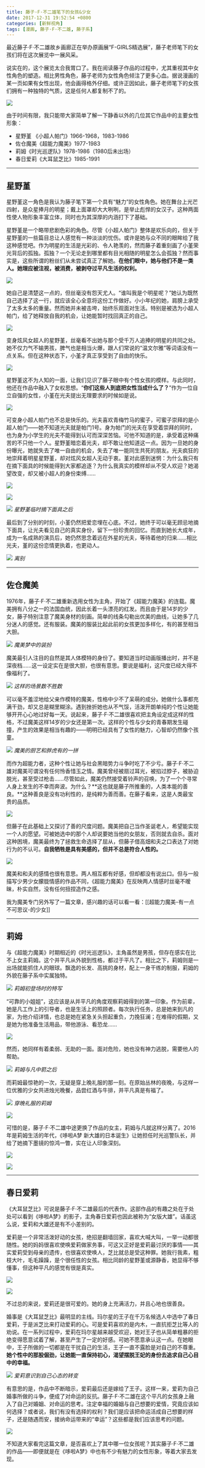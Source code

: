 ```yaml
---
title: 藤子·F·不二雄笔下的女孩&少女
date: 2017-12-31 19:52:54 +0800
categories: [新鲜视角]
tags: [漫画, 藤子·F·不二雄, 藤子系]
---
```



最近藤子·F·不二雄故乡画廊正在举办原画展“F-GIRLS精选展”，藤子老师笔下的女孩们将在这次展览中一展风采。

说实在的，这个展览太合我胃口了。我在阅读藤子作品的过程中，尤其重视其中女性角色的塑造。相比男性角色，藤子老师为女性角色倾注了更多心血。据说漫画的某一页如果有女性出现，他会画得格外仔细。或许正因如此，藤子老师笔下的女孩们拥有一种独特的气质，这是任何人都复制不了的。

![](https://pica.zhimg.com/80/v2-e719ab6a7b38738c195e94e7bfb7f934_1440w.jpg?source=d16d100b)

由于时间有限，我只能带大家简单了解一下静香以外的几位其它作品中的主要女性形象：

-   星野堇 《小超人帕门》1966-1968，1983-1986
-   佐仓魔美《超能力魔美》1977-1983
-   莉姆《时光巡逻队》1978-1986（1980后未出场）
-   春日爱莉《大耳鼠芝比》1985-1991

---

## 星野堇

星野堇这一角色是我认为藤子笔下第一个具有“魅力”的女性角色。她在舞台上光芒四射，是众星捧月的明星；戴上面罩却大大咧咧，是举止彪悍的女汉子。这种两面性使人物形象丰富立体，同时也为其深厚的内涵打下了基础。

星野堇是一个略带悲剧色彩的角色。尽管《小超人帕门》整体是欢乐向的，但关于星野堇的一些篇目总让人感觉有一种淡淡的忧伤。或许是她与众不同的眼眸给了我这种感觉吧。作为明星的生活是光彩的、令人艳羡的，然而藤子着重刻画了小堇荣光背后的孤独。孤独？一个无论走到哪里都有目光相随的明星怎么会孤独？然而事实是，这些所谓的粉丝们从未尝试真正了解她。**在他们眼中，她与他们不是一类人。她理应被注视，被消费，被剥夺过平凡生活的权利。**

![](https://pica.zhimg.com/80/v2-6bea9574d691ae7303eb34cad432114b_1440w.jpg?source=d16d100b)

她自己是清楚这一点的，但丝毫没有怨天尤人。“谁叫我是个明星呢？”她认为既然自己选择了这一行，就应该全心全意将这份工作做好。小小年纪的她，肩膀上承受了太多太多的重量。然而她并未被击垮，始终乐观面对生活。特别是被选为小超人帕门，给了她释放自我的机会，让她能暂时找回真正的自己。

![](https://picx.zhimg.com/80/v2-a5ab18db5c78805860207cd5b64fd1db_1440w.jpg?source=d16d100b)

变身炫风女超人的星野堇，丝毫看不出她与那个受千万人追捧的明星的共同之处。她不仅力气不输男孩，脾气也是相当火爆，跟人们常说的“温文尔雅”等词语没有一点关系。但在这种状态下，小堇才真正享受到了自由的快乐。

![](https://pic1.zhimg.com/80/v2-0149c9f305e8a7a091e40d90cfaf3e6a_1440w.jpg?source=d16d100b)

星野堇这不为人知的一面，让我们见识了藤子眼中有个性女孩的模样。与此同时，他还在作品中融入了女权思想。“**你们这些人到底把女性当成什么了？**”作为一位自立自强的女性，小堇在光夫提出无理要求的时候如是说。

![](https://pic1.zhimg.com/80/v2-6035038bb1c4762afbe95d0abb215819_1440w.jpg?source=d16d100b)

可变身小超人帕门也不总是快乐的。光夫喜欢青梅竹马的蜜子，可蜜子崇拜的是小超人帕门——她不知道光夫就是帕门1号。身为帕门的光夫在享受着崇拜的同时，也为身为小学生的光夫不能得到认可而深深苦恼。可他不知道的是，承受着这种痛苦的不只他一个人。星野堇暗恋着光夫，却不敢让他知道这一点。因为一旦她的身份曝光，她就失去了唯一自由的机会，失去了唯一能同生共死的朋友。光夫疯狂的地崇拜着明星星野堇，却对炫风女超人无动于衷。堇对此感到迷惘：为什么我只有在摘下面具的时候能得到大家都追逐？为什么我真实的模样却从不受人欢迎？她渴望改变，却又被小超人的身份束缚……

![](https://pic4.zhimg.com/80/v2-72b3cf9b20dcce21a44ef6b0efcd47a0_1440w.jpg?source=d16d100b)

![](https://pic1.zhimg.com/80/v2-31aaf88eae7a3b04bf1c611afcb289b1_1440w.jpg?source=d16d100b)

![](https://pic1.zhimg.com/80/v2-8cacfab417f431795d3d9f4656782cb6_1440w.jpg?source=d16d100b)
_星野堇临时摘下面具之后_

最后到了分别的时刻，小堇仍然把爱恋埋在心底。不过，她终于可以毫无顾忌地摘下面具，让光夫看见自己的真实身份，留下一份珍贵的回忆。而直到她长大成年，成为一名成熟的演员后，她仍然思念着远在外星的光夫，等待着他的归来……相比光夫，堇的这份恋情更执着，也更动人。

![](https://picx.zhimg.com/80/v2-4d63e9fb551586012965e34ea4f0b564_1440w.jpg?source=d16d100b)
_离别_

---

## 佐仓魔美

1976年，藤子·F·不二雄重新选用女性为主角，开始了《超能力魔美》的连载。魔美拥有八分之一的法国血统，因此长着一头漂亮的红发。而且由于是14岁的少女，藤子特别注意了魔美身材的刻画。简单的线条勾勒出优美的曲线，让她多了几分迷人的感觉。还有服装。魔美的服装比起此前的女孩更加多样化，有的甚至相当大胆。

![](https://pic1.zhimg.com/80/v2-f4097b91f8bf9b86cdb6512a6659a9eb_1440w.jpg?source=d16d100b)
_魔美梦中的装扮_

魔美最引人注目的自然是其人体模特的身份了。要知道当时动画版播出时，并不是深夜档……这一设定实在是很大胆，也很有意思。要说是福利，这尺度已经大得不像福利了。

![](https://pica.zhimg.com/80/v2-20c0a9ad90f07e44d54b838682ce4840_1440w.jpg?source=d16d100b)
_这样的场景数不胜数_

可以毫不羞涩地给父亲作模特的魔美，性格中少不了呆萌的成分。她做什么事都充满干劲，却又总是糊里糊涂。遇到挫折她也从不气馁，活泼开朗单纯的个性让她能够开开心心地过好每一天。说起来，藤子·F·不二雄很喜欢把主角设定成这样的性格，不过魔美这样14岁的少女还是第一次。这样的个性与少女的青春期发生碰撞，产生的效果是相当有趣的——明明已经具有了女性的魅力，心智却仍然像个孩童。

![](https://pic3.zhimg.com/80/v2-73e2692d4e28693a9b9dadd5f47d2b64_1440w.jpg?source=d16d100b)
_魔美的厨艺和胖虎有的一拼_

而作为超能力者，这种个性让她与社会黑暗势力斗争时吃了不少亏。藤子·F·不二雄对魔美可谓没有任何怜香惜玉之情。魔美曾经被扇过耳光，被掐过脖子，被胁迫脱光，甚至受过枪击……尽管如此，魔美仍然接受着铃声的召唤，为了一个个寻常人身上发生的不幸而奔波。为什么？**这也就是藤子所推重的，人类本能的善良。**这种善良是没有功利性的，是纯粹为善而善。在藤子看来，这是人类最宝贵的品质。

![](https://pic1.zhimg.com/80/v2-fdac12bdf8a7f173ac5b226baa065c0f_1440w.jpg?source=d16d100b)

但藤子在此基础上又探讨了善的尺度问题。魔美把自己当作圣诞老人，希望能实现一个人的愿望。可被她选中的那个人却说要她当他的女朋友，否则就去自杀。面对这种困境，魔美最终为了拯救生命选择了屈从，但藤子借高畑和夫之口表达了对她行为的不认可。**自我牺牲是具有美感的，但并不总是符合人性的。**

![](https://picx.zhimg.com/80/v2-6ca59d0955536441f90ead90e326449b_1440w.jpg?source=d16d100b)

魔美和和夫的感情也很有意思。两人相互都有好感，但却都没有说出口。但与一般描写少男少女朦胧情感的作品不同，《超能力魔美》在反映两人情感时丝毫不暧昧，朴实自然，没有任何扭捏造作之感。

我为魔美专门另外写了一篇文章，感兴趣的话可以看一看：[[超能力魔美-有一点不可思议-的少女]]

---

## 莉姆

与《超能力魔美》时期相近的《时光巡逻队》，主角虽然是男孩，但存在感实在比不上女主莉姆。这个并平凡从外貌到性格，都过于平凡了。相比之下，莉姆则是一出场就能抓住人的眼球。飘逸的长发、高挑的身材，配上一身干练的制服，莉姆的外貌在藤子系中实属独特。

![](https://picx.zhimg.com/80/v2-1ca8f0e67b60de69fb023f3d8f07b286_1440w.jpg?source=d16d100b)
_莉姆初登场时的特写_

“可靠的小姐姐”，这应该是从并平凡的角度观察莉姆得到的第一印象。作为前辈，她是凡工作上的引导者，也是生活上的照顾者。每次执行任务，总是她来到凡的家，为他介绍详情，也总是她在紧急关头担起重负，力挽狂澜；在难得的假期，又是她为他准备生活用品，带他游泳、看恐龙……

![](https://picx.zhimg.com/80/v2-87e64d1fec7d23a52fb0e2fda8e6846f_1440w.jpg?source=d16d100b)

然而，她同样有着柔弱、无助的一面。面对危险，她也没有神力逃脱，需要他人的帮助。

![](https://pic1.zhimg.com/80/v2-8f0b3b92dabb7096e141697766acd74c_1440w.jpg?source=d16d100b)
_莉姆与凡中箭之后_

而莉姆最惊艳的一次，无疑是穿上晚礼服的那一刻。在原始丛林的夜晚，与这样一位优雅的少女共进烛光晚餐，品尝红酒与牛排，并平凡真是有福了。

![](https://pic3.zhimg.com/80/v2-94df758876a51cf3251a8d56c626a4bd_1440w.jpg?source=d16d100b)
_穿晚礼服的莉姆_

![](https://picx.zhimg.com/80/v2-5029da6f0da1eac926368257a42727a0_1440w.jpg?source=d16d100b)

可惜的是，藤子·F·不二雄中途更换了作品的女主，莉姆与凡就这样分离了。2016年是莉姆生活的年代，《哆啦A梦 新大雄的日本诞生》让她担任时光巡警队长，并给了她摘下墨镜的惊鸿一瞥，实在让人印象深刻。

![](https://picx.zhimg.com/80/v2-ab0301676ab04ea2f6ec4121a2b280ff_1440w.jpg?source=d16d100b)

![](https://pic3.zhimg.com/80/v2-6a5ff0fc47887c25e118e430f05e1ff2_1440w.jpg?source=d16d100b)

---

## 春日爱莉

《大耳鼠芝比》可说是藤子·F·不二雄最后的代表作。这部作品的有趣之处在于处处可以看到《哆啦A梦》的影子，主角春日爱莉也因此被称为“女版大雄”。话虽这么说，爱莉和大雄还是有不小差别的。

爱莉是一个非常活泼好动的女孩，绝招是翻墙回家，喜欢大喊大叫，一举一动都很随性。她的妈妈很喜欢使唤爱莉做家务事，可这又正好是爱莉最讨厌的事情——其实爱莉受到母亲的遗传，也很喜欢使唤人，芝比就总是受这种罪。她我行我素，粗枝大叶，毛毛躁躁，是个很任性的女孩。相比同龄的星野堇或源静香，她显得不够懂事，但这种平凡的感觉有很是真实。

![](https://pic4.zhimg.com/80/v2-da5cebefdd06d04259c7a014068d8f45_1440w.jpg?source=d16d100b)

![](https://pic2.zhimg.com/80/v2-cfac61450d9f33fec13675735874e7e9_1440w.jpg?source=d16d100b)

不过总的来说，爱莉还是很可爱的。她的身上充满活力，并且心地也很善良。

婚事是《大耳鼠芝比》最明显的主线。玛尔星的王子在千万名候选人中选中了春日爱莉，于是派芝比来打动爱莉的心。可是爱莉喜欢的是内木，一直抗拒芝比等人的劝说。在一系列过程中，爱莉在玛尔星越来越受欢迎，她对王子也从简单粗暴的拒绝变得愿意试着了解，甚至产生了一定的好感。可她不愿意承认这一点。在她眼中，王子所做的一切都是在干扰自己的生活，王子一直不露脸是对自己的不尊重。**她个性中的那股倔劲，让她能一直保持初心，渴望摆脱王妃的身份去追求自己心目中的幸福。**

![](https://picx.zhimg.com/80/v2-a0a49ab1b613ab184e17777119da3b01_1440w.jpg?source=d16d100b)
_爱莉意识到自己心态的转变_

有意思的是，作品中不断暗示，爱莉最后还是嫁给了王子。这样一来，爱莉为自己婚事所做的斗争，便成了对命运的反抗。藤子·F·不二雄在这个平凡的女孩身上融入了自己对婚姻、对命运的思考。注定幸福的婚姻与自己想要的爱情，究竟应该如何选择？或者说，我们有没有选择的权利？我们是应该把命运活成自己想要的样子，还是随遇而安，接纳命运带来的“幸运”？这些都是我们应该思考的问题。

![](https://pic2.zhimg.com/80/v2-2d05f267ea0235238cbd105a0a01275f_1440w.jpg?source=d16d100b)


  


不知道大家看完这篇文章，是否喜欢上了其中哪一位女孩呢？其实藤子·F·不二雄的作品——即便就是在《哆啦A梦》中也有不少有魅力的女性形象，等着大家去发现。